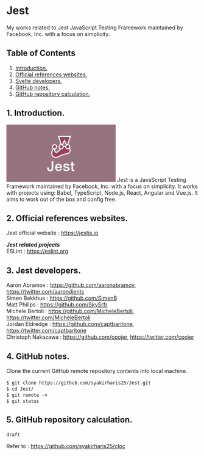 # Jest
My works related to Jest JavaScript Testing Framework maintained by Facebook, Inc. with a focus on simplicity. 

## Table of Contents
1. [Introduction.](#introduction)
2. [Official references websites.](#references)
3. [Svelte developers.](#developers)
4. [GitHub notes.](#github)
5. [GitHub repository calculation.](#calculation)

<a name="introduction"></a>
## 1. Introduction.
<img src="jest.png" height="150"> 
Jest is a JavaScript Testing Framework maintained by Facebook, Inc. with a focus on simplicity. It works with projects using: Babel, TypeScript, Node.js, React, Angular and Vue.js. It aims to work out of the box and config free.

<a name="references"></a>
## 2. Official references websites. 
Jest official website : https://jestjs.io <br />

**_Jest related projects_** <br />
ESLint : https://eslint.org <br />

<a name="developers"></a>
## 3. Jest developers.
Aaron Abramov : https://github.com/aaronabramov, https://twitter.com/aarondjents <br />
Simen Bekkhus : https://github.com/SimenB <br />
Matt Philips : https://github.com/SkySrfr <br />
Michele Bertoli : https://github.com/MicheleBertoli, https://twitter.com/MicheleBertoli <br />
Jordan Eldredge : https://github.com/captbaritone, https://twitter.com/captbaritone <br />
Christoph Nakazawa : https://github.com/cpojer, https://twitter.com/cpojer <br />
 
<a name="github"></a>
## 4. GitHub notes.
Clone the current GitHub remote repository contents into local machine.
```
$ git clone https://github.com/syakirharis25/Jest.git
$ cd Jest/
$ git remote -v
$ git status
```

<a name="calculation"></a>
## 5. GitHub repository calculation.
```
draft
```
Refer to : https://github.com/syakirharis25/cloc
